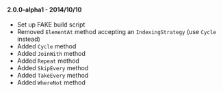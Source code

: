 #### 2.0.0-alpha1 - 2014/10/10
* Set up FAKE build script
* Removed `ElementAt` method accepting an `IndexingStrategy` (use `Cycle` instead)
* Added `Cycle` method
* Added `JoinWith` method
* Added `Repeat` method
* Added `SkipEvery` method
* Added `TakeEvery` method
* Added `WhereNot` method

